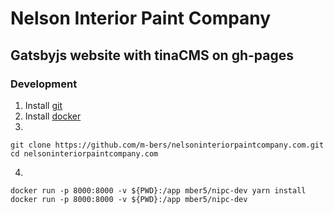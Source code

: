 # Nelson Interior Paint Company
## Gatsbyjs website with tinaCMS on gh-pages

### Development
1. Install [git](https://git-scm.com/downloads)
2. Install [docker](https://docs.docker.com/get-docker)
3.
```
git clone https://github.com/m-bers/nelsoninteriorpaintcompany.com.git
cd nelsoninteriorpaintcompany.com
```
4.
```
docker run -p 8000:8000 -v ${PWD}:/app mber5/nipc-dev yarn install
docker run -p 8000:8000 -v ${PWD}:/app mber5/nipc-dev
```
